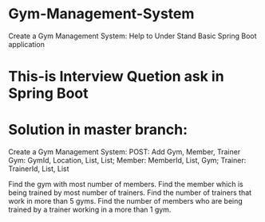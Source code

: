 # Gym-Management-System
Create a Gym Management System: Help to Under Stand Basic Spring Boot application 
# This-is Interview Quetion ask in Spring Boot 
# Solution in master branch:
Create a Gym Management System:
 POST: Add Gym, Member, Trainer                      
 Gym: GymId, Location, List<Members>, List<Trainers>; 
 Member: MemberId, List<Trainer>, Gym;
 Trainer: TrainerId, List<Member>, List<Gym>
 
 	
Find the gym with most number of members.
Find the member which is being trained by most number of trainers.
Find the number of trainers that work in more than 5 gyms.
Find the number of members who are being trained by a trainer working in a more than 1 gym. 
